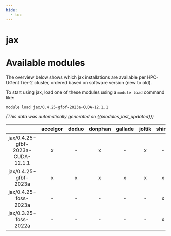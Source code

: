 ```yaml
---
hide:
  - toc
---
```


jax
===

# Available modules


The overview below shows which jax installations are available per HPC-UGent Tier-2 cluster, ordered based on software version (new to old).

To start using jax, load one of these modules using a `module load` command like:

```shell
module load jax/0.4.25-gfbf-2023a-CUDA-12.1.1
```

*(This data was automatically generated on {{modules_last_updated}})*  

| |accelgor|doduo|donphan|gallade|joltik|shinx|
| :---: | :---: | :---: | :---: | :---: | :---: | :---: |
|jax/0.4.25-gfbf-2023a-CUDA-12.1.1|x|-|x|-|x|-|
|jax/0.4.25-gfbf-2023a|x|x|x|x|x|x|
|jax/0.4.25-foss-2023a|-|-|-|-|-|x|
|jax/0.3.25-foss-2022a|-|-|-|-|-|x|
